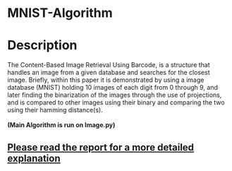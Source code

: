 # MNIST-Algorithm
<h1> Description </h1>
The Content-Based Image Retrieval Using Barcode, is a structure that handles an image from a given database and searches for the closest image.  Briefly, within this paper it is demonstrated by using a image database (MNIST) holding 10 images of each digit from 0 through 9, and later finding the binarization of the images through the use of projections, and is compared to other images using their binary and comparing the two using their hamming distance(s). <br /> <br /> <b>(Main Algorithm is run on Image.py) </b>
<br />
<a href="https://github.com/AarezAnsari/MNIST-Algorithm/blob/604e4f1983a05d8f323aeeda9dda5eeda5e1ccf7/MNIST-Algorithm%20Report.pdf
  "><h2> Please read the report for a more detailed explanation</h2> </a>
